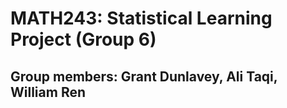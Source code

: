 # MATH243: Statistical Learning Project (Group 6)
## Group members: Grant Dunlavey, Ali Taqi, William Ren
